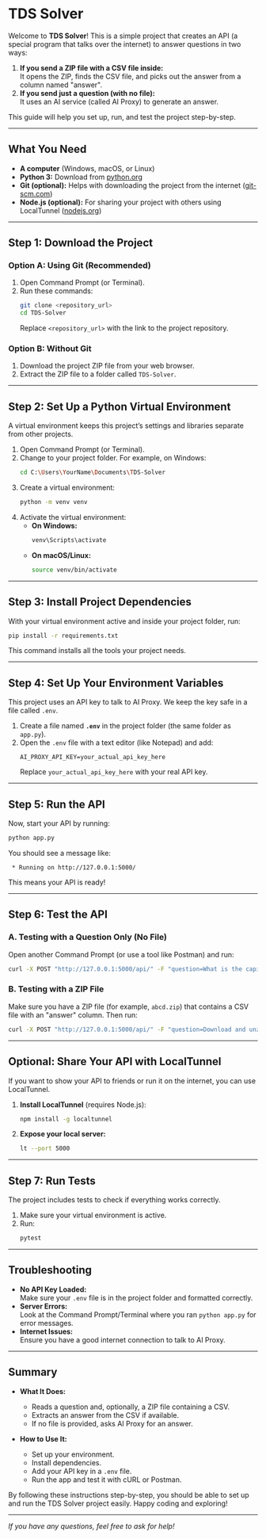 
# TDS Solver

Welcome to **TDS Solver**! This is a simple project that creates an API (a special program that talks over the internet) to answer questions in two ways:
1. **If you send a ZIP file with a CSV file inside:**  
   It opens the ZIP, finds the CSV file, and picks out the answer from a column named "answer".
2. **If you send just a question (with no file):**  
   It uses an AI service (called AI Proxy) to generate an answer.

This guide will help you set up, run, and test the project step-by-step.

---

## What You Need

- **A computer** (Windows, macOS, or Linux)
- **Python 3:** Download from [python.org](https://www.python.org/downloads/)
- **Git (optional):** Helps with downloading the project from the internet ([git-scm.com](https://git-scm.com/))
- **Node.js (optional):** For sharing your project with others using LocalTunnel ([nodejs.org](https://nodejs.org/))

---

## Step 1: Download the Project

### Option A: Using Git (Recommended)
1. Open Command Prompt (or Terminal).
2. Run these commands:
   ```bash
   git clone <repository_url>
   cd TDS-Solver
   ```
   Replace `<repository_url>` with the link to the project repository.

### Option B: Without Git
1. Download the project ZIP file from your web browser.
2. Extract the ZIP file to a folder called `TDS-Solver`.

---

## Step 2: Set Up a Python Virtual Environment

A virtual environment keeps this project’s settings and libraries separate from other projects.

1. Open Command Prompt (or Terminal).
2. Change to your project folder. For example, on Windows:
   ```bash
   cd C:\Users\YourName\Documents\TDS-Solver
   ```
3. Create a virtual environment:
   ```bash
   python -m venv venv
   ```
4. Activate the virtual environment:
   - **On Windows:**
     ```bash
     venv\Scripts\activate
     ```
   - **On macOS/Linux:**
     ```bash
     source venv/bin/activate
     ```

---

## Step 3: Install Project Dependencies

With your virtual environment active and inside your project folder, run:
```bash
pip install -r requirements.txt
```
This command installs all the tools your project needs.

---

## Step 4: Set Up Your Environment Variables

This project uses an API key to talk to AI Proxy. We keep the key safe in a file called `.env`.

1. Create a file named **`.env`** in the project folder (the same folder as `app.py`).
2. Open the `.env` file with a text editor (like Notepad) and add:
   ```
   AI_PROXY_API_KEY=your_actual_api_key_here
   ```
   Replace `your_actual_api_key_here` with your real API key.

---

## Step 5: Run the API

Now, start your API by running:
```bash
python app.py
```
You should see a message like:
```
 * Running on http://127.0.0.1:5000/
```
This means your API is ready!

---

## Step 6: Test the API

### A. Testing with a Question Only (No File)
Open another Command Prompt (or use a tool like Postman) and run:
```bash
curl -X POST "http://127.0.0.1:5000/api/" -F "question=What is the capital of France?"
```

### B. Testing with a ZIP File
Make sure you have a ZIP file (for example, `abcd.zip`) that contains a CSV file with an "answer" column. Then run:
```bash
curl -X POST "http://127.0.0.1:5000/api/" -F "question=Download and unzip file abcd.zip which has a single extract.csv file inside. What is the value in the 'answer' column?" -F "file=@C:/path/to/abcd.zip"
```

---

## Optional: Share Your API with LocalTunnel

If you want to show your API to friends or run it on the internet, you can use LocalTunnel.

1. **Install LocalTunnel** (requires Node.js):
   ```bash
   npm install -g localtunnel
   ```
2. **Expose your local server:**
   ```bash
   lt --port 5000
   ```

---

## Step 7: Run Tests

The project includes tests to check if everything works correctly.

1. Make sure your virtual environment is active.
2. Run:
   ```bash
   pytest
   ```

---

## Troubleshooting

- **No API Key Loaded:**  
  Make sure your `.env` file is in the project folder and formatted correctly.
- **Server Errors:**  
  Look at the Command Prompt/Terminal where you ran `python app.py` for error messages.
- **Internet Issues:**  
  Ensure you have a good internet connection to talk to AI Proxy.

---

## Summary

- **What It Does:**  
  - Reads a question and, optionally, a ZIP file containing a CSV.
  - Extracts an answer from the CSV if available.
  - If no file is provided, asks AI Proxy for an answer.
  
- **How to Use It:**  
  - Set up your environment.
  - Install dependencies.
  - Add your API key in a `.env` file.
  - Run the app and test it with cURL or Postman.

By following these instructions step-by-step, you should be able to set up and run the TDS Solver project easily. Happy coding and exploring!

---

*If you have any questions, feel free to ask for help!*
